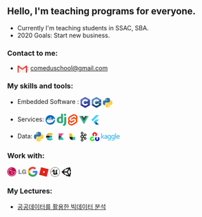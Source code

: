 ## Hello, I'm teaching programs for everyone.
- Currently I'm teaching students in SSAC, SBA.
- 2020 Goals: Start new business.

### Contact to me:
- <img align="left" alt="gmail" width="22px" src="resources/gmail.svg"> : comeduschool@gmail.com

### My skills and tools:
- Embedded Software : 
<img align="center" alt="c++" width="22px" src="resources/c.svg"> <img align="center" alt="c" width="22px" src="resources/cpp.svg"> <img align="center" alt="python" width="22px" src="resources/python.svg">
- Services:
<img align="center" alt="docker" width="22px" src="resources/docker.svg"> <img align="center" alt="django" width="22px" src="resources/django.svg"> <img align="center" alt="svelte" width="22px" src="resources/svelte.svg"> <img align="center" alt="vue" width="22px" src="resources/vue.svg"> <img align="center" alt="flutter" width="22px" src="resources/flutter.svg"> 

- Data:
<img align="center" alt="python" width="22px" src="resources/python.svg"> <img align="center" alt="elasticsearch" width="22px" src="resources/elasticsearch.svg"> <img align="center" alt="kibana" width="22px" src="resources/kibana.svg"> <img align="center" alt="logstash" width="22px" src="resources/logstash.svg"> <img align="center" alt="kafka" width="22px" src="resources/kafka.svg"> <img align="center" alt="opencv" width="22px" src="resources/opencv.svg"> <img align="center" alt="kaggle" width="44px" src="resources/kaggle.svg">

### Work with:
<img align="center" alt="lg" width="44px" src="resources/lg.svg"> <img align="center" alt="google" width="22px" src="resources/google.svg"> <img align="center" alt="roblox" width="22px" src="resources/roblox.svg"> <img align="center" alt="unreal" width="22px" src="resources/unreal.svg"> <img align="center" alt="unity" width="22px" src="resources/unity.svg">

### My Lectures:
<!-- BLOG-POST_LIST:START -->
<!-- BLOG-POST_LIST:END -->
- [공공데이터를 활용한 빅데이터 분석](https://ssac.seoul.kr/course/course_view.jsp?id=22235&cid=5897&ch=course)